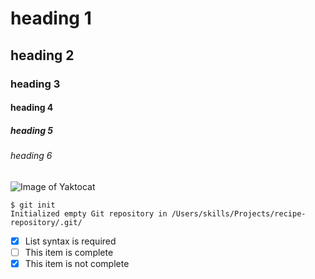 
 # heading 1
 ## heading 2
 ### heading 3
 #### heading 4
 ##### heading 5
 ###### heading 6


![Image of Yaktocat](https://octodex.github.com/images/yaktocat.png)

```
$ git init
Initialized empty Git repository in /Users/skills/Projects/recipe-repository/.git/
``` 

- [x] List syntax is required
- [ ] This item is complete
- [x] This item is not complete

